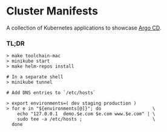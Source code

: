 # Cluster Manifests
A collection of Kubernetes applications to showcase [Argo CD](https://argoproj.github.io/).

### TL;DR
```
> make toolchain-mac
> minikube start
> make helm-repos install

# In a separate shell
> minikube tunnel

# Add DNS entries to `/etc/hosts`

> export environments=( dev staging production )
> for e in "${environments[@]}"; do                   \
    echo "127.0.0.1  demo.$e.com $e.com www.$e.com" | \
    sudo tee -a /etc/hosts ;                          \
  done
```
